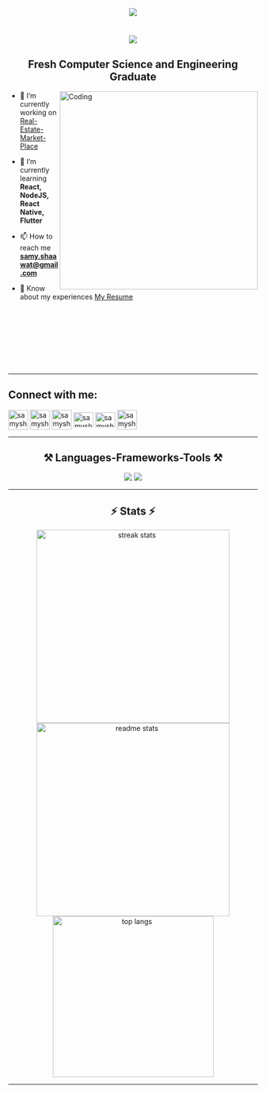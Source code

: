 <div align="center">
  <img src="https://visitor-badge.laobi.icu/badge?page_id=SamyShaawat.visitor-badge&left_text=Profile%20Views%20" />
  <h1>
    <img src="https://readme-typing-svg.herokuapp.com/?font=Righteous&size=35&center=true&vCenter=true&width=500&height=70&duration=4000&lines=Hi+There!+👋;+I'm+Samy+Mostafa!;" />
  </h1>
  <h2>Fresh Computer Science and Engineering Graduate</h2>
</div>
<img align="right" alt="Coding"  width="400" src="https://cdn.dribbble.com/users/1162077/screenshots/3848914/programmer.gif"/>



<div align="left">
  
- 🔭 I’m currently working on [Real-Estate-Market-Place](https://github.com/SamyShaawat/Real-Estate-Market-Place)

- 🌱 I’m currently learning **React, NodeJS, React Native, Flutter**

- 📫 How to reach me **samy.shaawat@gmail.com**

- 📄 Know about my experiences [My Resume](https://drive.google.com/file/d/1pVBLuf_tE2Rfh2Od3FNUqgw75Vg8Lcqk/view?usp=sharing)

<br/> <br/> <br/> <br/> <br/>  <br/> <br/>
<hr />
 <div align="left"> 
<h2>Connect with me:</h2>
<a href="mailto:samy.shaawat@gmail.com" target="_blank" title="Email"><img align="center" src="https://upload.wikimedia.org/wikipedia/commons/7/7e/Gmail_icon_%282020%29.svg" alt="samyshaawat" height="40" width="40" /></a>
<a href="https://github.com/SamyShaawat" target="_blank" title="GitHub"><img align="center" src="https://skillicons.dev/icons?i=github" alt="samyshaawat" height="40" width="40" /></a>
<a href="https://www.linkedin.com/in/samyshaawat/" target="_blank" title="LinkedIn"><img align="center" src="https://upload.wikimedia.org/wikipedia/commons/thumb/f/f8/LinkedIn_icon_circle.svg/108px-LinkedIn_icon_circle.svg.png" alt="samyshaawat" height="40" width="40" /></a>
<a href="https://www.instagram.com/samy_m0stafa/" target="_blank" title="Instagram"><img align="center" src="https://raw.githubusercontent.com/rahuldkjain/github-profile-readme-generator/master/src/images/icons/Social/instagram.svg" alt="samyshaawat" height="30" width="40" /></a>
<a href="https://www.facebook.com/SamyM0stafa" target="_blank" title="Facebook"><img align="center" src="https://github.com/rahuldkjain/github-profile-readme-generator/blob/master/src/images/icons/Social/facebook.svg" alt="samyshaawat" height="30" width="40" /></a>
<a href="https://twitter.com/SamyShaawat" target="_blank" title="Twitter"><img align="center" src="https://upload.wikimedia.org/wikipedia/commons/thumb/5/5a/X_icon_2.svg/2048px-X_icon_2.svg.png" alt="samyshaawat" height="40" width="40" /></a>

</div>
</div>
<hr/>


<h2 align="center">⚒️ Languages-Frameworks-Tools ⚒️</h2>
<div align="center">
    <img src="https://skillicons.dev/icons?i=py,c,cpp,dart,express,nodejs,github,git,html,css,js,bootstrap,tailwind" />
    <img src="https://skillicons.dev/icons?i=mysql,mongodb,sqlite,firebase,postman,vscode,pytorch,tensorflow,flutter,react,linux,latex" />
</div>

<hr/>

<h2 align="center">⚡ Stats ⚡</h2>
<div align="center">
  <img width="390" src="https://streak-stats.demolab.com/?user=SamyShaawat&count_private=true&theme=react&border_radius=10" alt="streak stats"/>
  <img width="390" src="https://github-readme-stats.vercel.app/api?username=SamyShaawat&count_private=true&show_icons=true&theme=react&border_radius=10" alt="readme stats" />
  <img width="325" src="https://github-readme-stats.vercel.app/api/top-langs/?username=SamyShaawat&hide=HTML&langs_count=8&layout=compact&theme=react&border_radius=10&size_weight=0.5&count_weight=0.5&exclude_repo=github-readme-stats" alt="top langs" />
</div><hr/>
